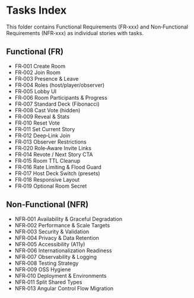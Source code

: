 # Tasks Index
This folder contains Functional Requirements (FR‑xxx) and Non‑Functional Requirements (NFR‑xxx) as individual stories with tasks.

## Functional (FR)
- FR‑001 Create Room
- FR‑002 Join Room
- FR‑003 Presence & Leave
- FR‑004 Roles (host/player/observer)
- FR‑005 Lobby UI
- FR‑006 Room Participants & Progress
- FR‑007 Standard Deck (Fibonacci)
- FR‑008 Cast Vote (hidden)
- FR‑009 Reveal & Stats
- FR‑010 Reset Vote
- FR‑011 Set Current Story
- FR‑012 Deep‑Link Join
- FR‑013 Observer Restrictions
- FR‑020 Role‑Aware Invite Links
- FR‑014 Revote / Next Story CTA
- FR‑015 Room TTL Cleanup
- FR‑016 Rate Limiting & Flood Guard
- FR‑017 Host Deck Switch (presets)
- FR‑018 Responsive Layout
- FR‑019 Optional Room Secret

## Non‑Functional (NFR)
- NFR‑001 Availability & Graceful Degradation
- NFR‑002 Performance & Scale Targets
- NFR‑003 Security & Validation
- NFR‑004 Privacy & Data Retention
- NFR‑005 Accessibility (A11y)
- NFR‑006 Internationalization Readiness
- NFR‑007 Observability & Logging
- NFR‑008 Testing Strategy
- NFR‑009 OSS Hygiene
- NFR‑010 Deployment & Environments
- NFR‑011 Split Shared Types
- NFR‑013 Angular Control Flow Migration
